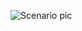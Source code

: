 ![Scenario pic](https://github.com/yousefii/EVE-NG-Sceanrios/assets/94950365/ef120dfd-f852-4cc6-bd3c-954db5ea527b)

